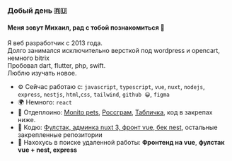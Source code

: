 ###  Добый день 🇷🇺

#### Меня зовут Михаил, рад с тобой познакомиться 🤝

Я веб разработчик с 2013 года.</br>
Долго занимался исключительно версткой под wordpress и opencart, немного bitrix</br>
Пробовал dart, flutter, php, swift.</br>
Люблю изучать новое.

- ⚙️ Сейчас работаю с:  `javascript`, `typescript`, `vue`, `nuxt`, `nodejs`, `express`, `nestjs`, `html`,`css`, `tailwind`, `github 😀`, `figma`
- 🌍 Немного: `react`
- 💅 Отдеплоино: [Monito pets](https://monito-pets-vue3.netlify.app), [Россграм](https://rossgram-vue3.netlify.app/), [Табличка](https://data-table-vue3.netlify.app/), код в закрепах ниже.
- 💅 Кодю: [Фулстак, админка nuxt 3, фронт vue, бек nest](https://github.com/prostohttp/kicks), остальные закрепленные репозитории
- 💬 Нахохусь в поиске удаленной работы: **Фронтенд на vue**, **фулстак vue + nest, express**
